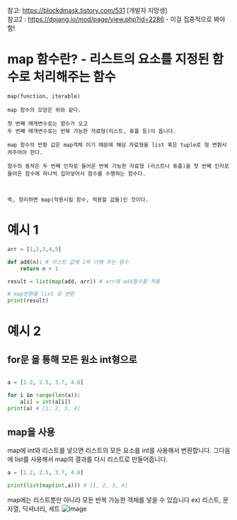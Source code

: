 
참고: https://blockdmask.tistory.com/531 [개발자 지망생]  
참고2 : https://dojang.io/mod/page/view.php?id=2286 - 이걸 집중적으로 봐야함!

# map 함수란? -  리스트의 요소를 지정된 함수로 처리해주는 함수
```
map(function, iterable)

map 함수의 모양은 위와 같다.

첫 번째 매개변수로는 함수가 오고
두 번째 매개변수로는 반복 가능한 자료형(리스트, 튜플 등)이 옵니다.

map 함수의 반환 값은 map객체 이기 때문에 해당 자료형을 list 혹은 tuple로 형 변환시켜주어야 한다.

함수의 동작은 두 번째 인자로 들어온 반복 가능한 자료형 (리스트나 튜플)을 첫 번째 인자로 들어온 함수에 하나씩 집어넣어서 함수를 수행하는 함수다.



즉, 정리하면 map(적용시킬 함수, 적용할 값들)인 것이다.
```

# 예시 1
``` python
arr = [1,2,3,4,5]

def add(n): # 리스트 값에 1씩 더해 주는 함수
    return n + 1

result = list(map(add, arr)) # arr에 add함수를 적용

# map반환을 list 로 변환
print(result)
```


# 예시 2

## for문 을 통해 모든 원소 int형으로

``` python

a = [1.2, 2.5, 3.7, 4.6]

for i in range(len(a)):
    a[i] = int(a[i])
print(a) # [1, 2, 3, 4]
```


## map을 사용
 map에 int와 리스트를 넣으면 리스트의 모든 요소를 int를 사용해서 변환합니다. 그다음에 list를 사용해서 map의 결과를 다시 리스트로 만들어줍니다.
``` python
a = [1.2, 2.5, 3.7, 4.6]

print(list(map(int,a))) # [1, 2, 3, 4]

```
map에는 리스트뿐만 아니라 모든 반복 가능한 객체를 넣을 수 있습니다
ex) 리스트, 문자열, 딕셔너리, 세트
![image](https://user-images.githubusercontent.com/87055456/139444158-27f1d21c-a92b-441e-8090-1cb79ba288f8.png)

